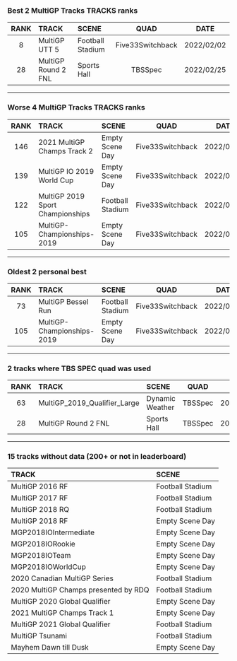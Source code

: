 ### Best 2 MultiGP Tracks TRACKS ranks
|RANK|TRACK|SCENE|QUAD|DATE|
|:---:|:---|:---|:---:|:---:|
|8|MultiGP UTT 5|Football Stadium|Five33Switchback|2022/02/02|
|28|MultiGP Round 2 FNL|Sports Hall|TBSSpec|2022/02/25|
---
### Worse 4 MultiGP Tracks TRACKS ranks
|RANK|TRACK|SCENE|QUAD|DATE|
|:---:|:---|:---|:---:|:---:|
|146|2021 MultiGP Champs Track 2|Empty Scene Day|Five33Switchback|2022/04/02|
|139|MultiGP IO 2019 World Cup|Empty Scene Day|Five33Switchback|2022/02/08|
|122|MultiGP 2019 Sport Championships|Football Stadium|Five33Switchback|2022/04/03|
|105|MultiGP-Championships-2019|Empty Scene Day|Five33Switchback|2022/02/02|
---
### Oldest 2 personal best
|RANK|TRACK|SCENE|QUAD|DATE|
|:---:|:---|:---|:---:|:---:|
|73|MultiGP Bessel Run|Football Stadium|Five33Switchback|2022/02/02|
|105|MultiGP-Championships-2019|Empty Scene Day|Five33Switchback|2022/02/02|
---
### 2 tracks where TBS SPEC quad was used
|RANK|TRACK|SCENE|QUAD|DATE|
|:---:|:---|:---|:---:|:---:|
|63|MultiGP_2019_Qualifier_Large|Dynamic Weather|TBSSpec|2022/02/25|
|28|MultiGP Round 2 FNL|Sports Hall|TBSSpec|2022/02/25|
---
### 15 tracks without data (200+ or not in leaderboard)
|TRACK|SCENE|
|:---|:---|
|MultiGP 2016 RF|Football Stadium|
|MultiGP 2017 RF|Football Stadium|
|MultiGP 2018 RQ|Football Stadium|
|MultiGP 2018 RF|Empty Scene Day|
|MGP2018IOIntermediate|Empty Scene Day|
|MGP2018IORookie|Empty Scene Day|
|MGP2018IOTeam|Empty Scene Day|
|MGP2018IOWorldCup|Empty Scene Day|
|2020 Canadian MultiGP Series|Football Stadium|
|2020 MultiGP Champs presented by RDQ|Football Stadium|
|MultiGP 2020 Global Qualifier|Empty Scene Day|
|2021 MultiGP Champs Track 1|Empty Scene Day|
|MultiGP 2021 Global Qualifier|Football Stadium|
|MultiGP Tsunami|Football Stadium|
|Mayhem Dawn till Dusk|Empty Scene Day|
